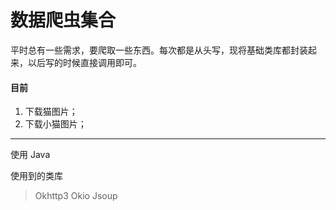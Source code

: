 # 数据爬虫集合

平时总有一些需求，要爬取一些东西。每次都是从头写，现将基础类库都封装起来，以后写的时候直接调用即可。

#### 目前

1. 下载猫图片；
2. 下载小猫图片；


***

使用 Java

使用到的类库

> Okhttp3
> Okio
> Jsoup
